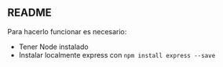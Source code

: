 ## README

Para hacerlo funcionar es necesario:

- Tener Node instalado
- Instalar localmente express con `npm install express --save` 